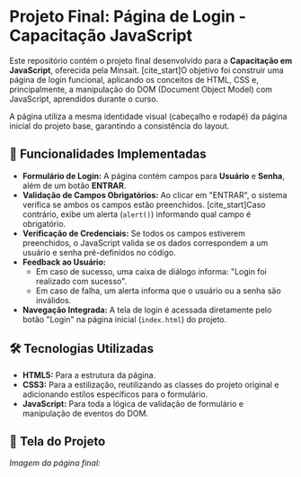 # Projeto Final: Página de Login - Capacitação JavaScript

Este repositório contém o projeto final desenvolvido para a **Capacitação em JavaScript**, oferecida pela Minsait. [cite_start]O objetivo foi construir uma página de login funcional, aplicando os conceitos de HTML, CSS e, principalmente, a manipulação do DOM (Document Object Model) com JavaScript, aprendidos durante o curso.

A página utiliza a mesma identidade visual (cabeçalho e rodapé) da página inicial do projeto base, garantindo a consistência do layout.

## 🚀 Funcionalidades Implementadas

- **Formulário de Login:** A página contém campos para **Usuário** e **Senha**, além de um botão **ENTRAR**.
- **Validação de Campos Obrigatórios:** Ao clicar em "ENTRAR", o sistema verifica se ambos os campos estão preenchidos. [cite_start]Caso contrário, exibe um alerta (`alert()`) informando qual campo é obrigatório.
- **Verificação de Credenciais:** Se todos os campos estiverem preenchidos, o JavaScript valida se os dados correspondem a um usuário e senha pré-definidos no código.
- **Feedback ao Usuário:**
  - Em caso de sucesso, uma caixa de diálogo informa: "Login foi realizado com sucesso".
  - Em caso de falha, um alerta informa que o usuário ou a senha são inválidos.
- **Navegação Integrada:** A tela de login é acessada diretamente pelo botão "Login" na página inicial (`index.html`) do projeto.

## 🛠️ Tecnologias Utilizadas

- **HTML5:** Para a estrutura da página.
- **CSS3:** Para a estilização, reutilizando as classes do projeto original e adicionando estilos específicos para o formulário.
- **JavaScript:** Para toda a lógica de validação de formulário e manipulação de eventos do DOM.


## 📸 Tela do Projeto

*Imagem da página final:*

